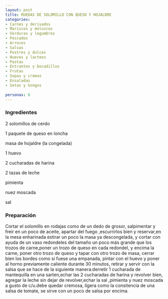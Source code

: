 ```yaml
---
layout: post
title: RUEDAS DE SOLOMILLO CON QUESO Y HOJALDRE
categories:
- Carnes y derivados
- Mariscos y moluscos
- Verduras y legumbres
- Pescados
- Arroces
- Salsas
- Postres y dulces
- Huevos y lacteos
- Pastas
- Entrantes y bocadillos
- Frutas
- Sopas y cremas
- Ensaladas
- Setas y hongos
 
personas: 6 
---
```

<h3>Ingredientes</h3>
2 solomillos de cerdo

1 paquete de queso en loncha

masa de hojaldre (la congelada)

1 huevo

2 cucharadas de harina

2 tazas de leche

pimienta

nuez moscada

sal

<h3>Preparación</h3>
Cortar el solomillo en rodajas como de un dedo de grosor, salpimentar y freir en un poco de aceite, apartar del fuego ,escurrirlos bien y reservar,en la mesa enharinada estirar un poco la masa ya descongelada, y cortar con ayuda de un vaso redondeles del tamaño un poco más grande que los trozos de carne,poner un trozo de queso en cada redondel, y encima la carne, poner otro trozo de queso y tapar con otro trozo de masa, cerrar bien los bordes como si fuese una empanada, pintar con el huevo y poner al horno previamente caliente durante 30 minutos, retirar y servir con la salsa que se hace de la siguiente manera:derretir 1 cucharada de mantequilla en una sarten,echar las 2 cucharadas de harina y revolver bien, agregar la leche sin dejar de revolver,echar la sal ,pimienta y nuez moscada a gusto de c/u.debe quedar cremosa, ligera como la consitencia de una salsa de tomate, se sirve con un poco de salsa por encima.

